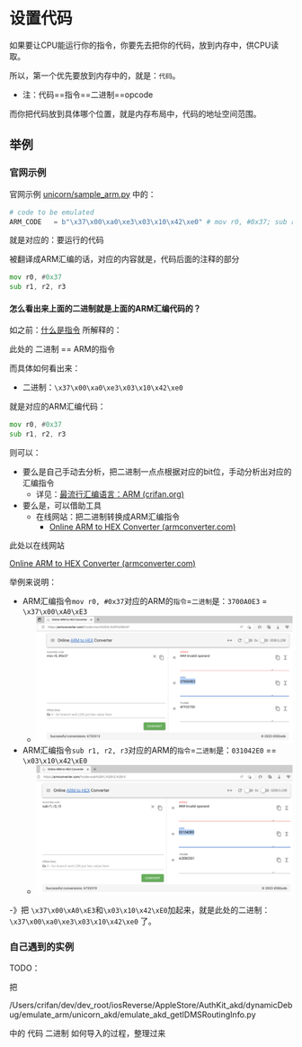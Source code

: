 # 设置代码

如果要让CPU能运行你的指令，你要先去把你的代码，放到内存中，供CPU读取。

所以，第一个优先要放到内存中的，就是：`代码`。

* 注：代码==指令==二进制==opcode

而你把代码放到具体哪个位置，就是内存布局中，代码的地址空间范围。

## 举例

### 官网示例

官网示例 [unicorn/sample_arm.py](https://github.com/unicorn-engine/unicorn/blob/master/bindings/python/sample_arm.py) 中的：

```py
# code to be emulated
ARM_CODE   = b"\x37\x00\xa0\xe3\x03\x10\x42\xe0" # mov r0, #0x37; sub r1, r2, r3
```

就是对应的：要运行的代码

被翻译成ARM汇编的话，对应的内容就是，代码后面的注释的部分

```asm
mov r0, #0x37
sub r1, r2, r3
```

#### 怎么看出来上面的二进制就是上面的ARM汇编代码的？

如之前：[什么是指令](../../../how_use/background/core_logic/what_is_instruction.md) 所解释的：

此处的 二进制 == ARM的指令

而具体如何看出来：

* 二进制：`\x37\x00\xa0\xe3\x03\x10\x42\xe0`

就是对应的ARM汇编代码：

```asm
mov r0, #0x37
sub r1, r2, r3
```

则可以：

* 要么是自己手动去分析，把二进制一点点根据对应的bit位，手动分析出对应的汇编指令
  * 详见：[最流行汇编语言：ARM (crifan.org)](https://book.crifan.org/books/popular_assembly_arm/website/)
* 要么是，可以借助工具
  * 在线网站：把二进制转换成ARM汇编指令
    * [Online ARM to HEX Converter (armconverter.com)](https://armconverter.com/)

此处以在线网站

[Online ARM to HEX Converter (armconverter.com)](https://armconverter.com/)

举例来说明：

* ARM汇编指令`mov r0, #0x37`对应的ARM的`指令`=`二进制`是：`3700A0E3` = `\x37\x00\xA0\xE3`
  * ![arm_mov_r0](../../../assets/img/arm_mov_r0.png)
* ARM汇编指令`sub r1, r2, r3`对应的ARM的`指令`=`二进制`是：`031042E0` == `\x03\x10\x42\xE0`
  * ![arm_sub_r1](../../../assets/img/arm_sub_r1.png)

-》把 `\x37\x00\xA0\xE3`和`\x03\x10\x42\xE0`加起来，就是此处的二进制：`\x37\x00\xa0\xe3\x03\x10\x42\xe0` 了。

### 自己遇到的实例

TODO：

把

/Users/crifan/dev/dev_root/iosReverse/AppleStore/AuthKit_akd/dynamicDebug/emulate_arm/unicorn_akd/emulate_akd_getIDMSRoutingInfo.py

中的 代码 二进制 如何导入的过程，整理过来

